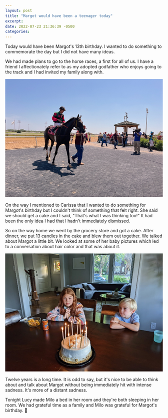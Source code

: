 ```yaml
---
layout: post
title: "Margot would have been a teenager today"
excerpt: 
date: 2022-07-23 21:36:39 -0500
categories: 
---
```


Today would have been Margot's 13th birthday. I wanted to do something to commemorate the day but I did not have many ideas.

We had made plans to go to the horse races, a first for all of us. I have a friend I affectionately refer to as my adopted godfather who enjoys going to the track and I had invited my family along with.

![](/assets/2022/07/horse-races.jpg)

On the way I mentioned to Carissa that I wanted to do something for Margot's birthday but I couldn't think of something that felt right. She said we should get a cake and I said, "That's what I was thinking too!" It had been the only idea I had that I hadn't immediately dismissed.

So on the way home we went by the grocery store and got a cake. After dinner, we put 13 candles in the cake and blew them out together. We talked about Margot a little bit. We looked at some of her baby pictures which led to a conversation about hair color and that was about it.

![](/assets/2022/07/cake.jpg)

Twelve years is a long time. It is odd to say, but it's nice to be able to think about and talk about Margot without being immediately hit with intense sadness. It's more of a distant sadness.

Tonight Lucy made Milo a bed in her room and they're both sleeping in her room. We had grateful time as a family and Milo was grateful for Margot's birthday. 🥲
